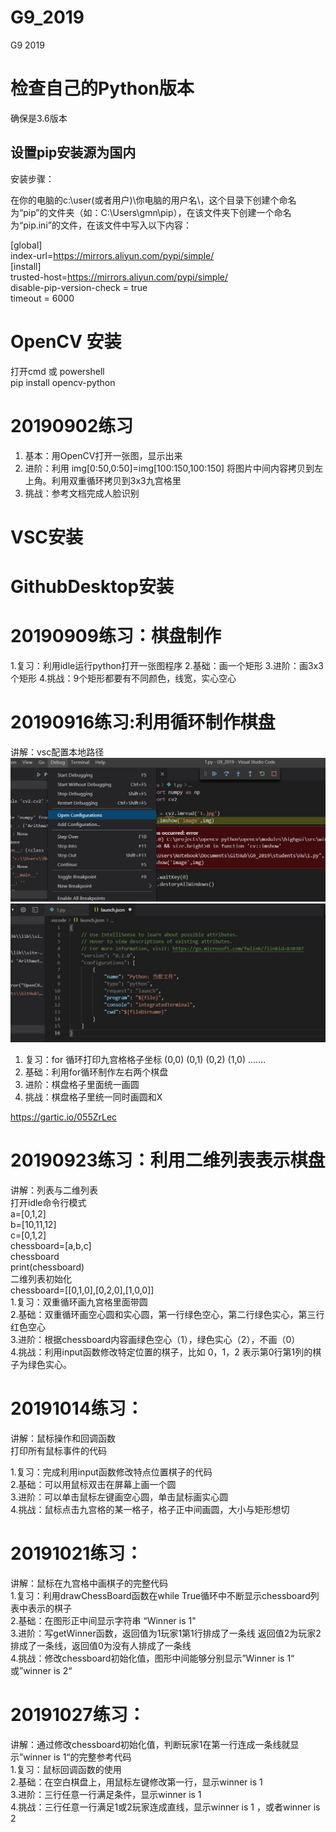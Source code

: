 # G9_2019
G9 2019 

# 检查自己的Python版本

确保是3.6版本

## 设置pip安装源为国内

安装步骤：  

在你的电脑的c:\user(或者用户)\你电脑的用户名\，这个目录下创建个命名为“pip”的文件夹（如：C:\Users\gmn\pip），在该文件夹下创建一个命名为“pip.ini”的文件，在该文件中写入以下内容：  

[global]  
index-url=https://mirrors.aliyun.com/pypi/simple/  
[install]    
trusted-host=https://mirrors.aliyun.com/pypi/simple/    
disable-pip-version-check = true    
timeout = 6000  

# OpenCV 安装
打开cmd  或 powershell  
pip install opencv-python

# 20190902练习

1. 基本：用OpenCV打开一张图，显示出来  
2. 进阶：利用 img[0:50,0:50]=img[100:150,100:150] 将图片中间内容拷贝到左上角。利用双重循环拷贝到3x3九宫格里
3. 挑战：参考文档完成人脸识别

# VSC安装
# GithubDesktop安装

# 20190909练习：棋盘制作
1.复习：利用idle运行python打开一张图程序
2.基础：画一个矩形
3.进阶：画3x3个矩形
4.挑战：9个矩形都要有不同颜色，线宽，实心空心

# 20190916练习:利用循环制作棋盘

讲解：vsc配置本地路径  
![](https://github.com/kq2019/G9_2019/blob/master/vscfix_01.JPG)  
![](https://github.com/kq2019/G9_2019/blob/master/vscfix_02.JPG)  
  
1. 复习：for 循环打印九宫格格子坐标  (0,0)  (0,1) (0,2) (1,0) .......
2. 基础：利用for循环制作左右两个棋盘
3. 进阶：棋盘格子里面统一画圆
4. 挑战：棋盘格子里统一同时画圆和X

https://gartic.io/055ZrLec

# 20190923练习：利用二维列表表示棋盘
讲解：列表与二维列表  
打开idle命令行模式  
a=[0,1,2]  
b=[10,11,12]  
c=[0,1,2]  
chessboard=[a,b,c]  
chessboard  
print(chessboard)  
二维列表初始化  
chessboard=[[0,1,0],[0,2,0],[1,0,0]]  
1.复习：双重循环画九宫格里面带圆  
2.基础：双重循环画空心圆和实心圆，第一行绿色空心，第二行绿色实心，第三行红色空心  
3.进阶：根据chessboard内容画绿色空心（1），绿色实心（2），不画（0）  
4.挑战：利用input函数修改特定位置的棋子，比如 0，1，2 表示第0行第1列的棋子为绿色实心。  

# 20191014练习：
讲解：鼠标操作和回调函数  
打印所有鼠标事件的代码

1.复习：完成利用input函数修改特点位置棋子的代码  
2.基础：可以用鼠标双击在屏幕上画一个圆  
3.进阶：可以单击鼠标左键画空心圆，单击鼠标画实心圆  
4.挑战：鼠标点击九宫格的某一格子，格子正中间画圆，大小与矩形想切

# 20191021练习：
讲解：鼠标在九宫格中画棋子的完整代码  
1.复习：利用drawChessBoard函数在while True循环中不断显示chessboard列表中表示的棋子  
2.基础：在图形正中间显示字符串 “Winner is 1"  
3.进阶：写getWinner函数，返回值为1玩家1第1行排成了一条线 返回值2为玩家2排成了一条线，返回值0为没有人排成了一条线  
4.挑战：修改chessboard初始化值，图形中间能够分别显示”Winner is 1“ 或”winner is 2“

# 20191027练习：
讲解：通过修改chessboard初始化值，判断玩家1在第一行连成一条线就显示”winner is 1“的完整参考代码    
1.复习：鼠标回调函数的使用  
2.基础：在空白棋盘上，用鼠标左键修改第一行，显示winner is 1   
3.进阶：三行任意一行满足条件，显示winner is 1   
4.挑战：三行任意一行满足1或2玩家连成直线，显示winner is 1 ，或者winner is 2  



